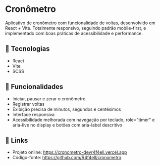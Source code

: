 # Cronômetro

Aplicativo de cronômetro com funcionalidade de voltas, desenvolvido em React + Vite. Totalmente responsivo, seguindo padrão mobile-first, e implementado com boas práticas de acessibilidade e performance.

## 🔧 Tecnologias
- React
- Vite
- SCSS

## 🚀 Funcionalidades
- Iniciar, pausar e zerar o cronômetro
- Registrar voltas
- Exibição precisa de minutos, segundos e centésimos
- Interface responsiva
- Acessibilidade melhorada com navegação por teclado, role="timer" e aria-live no display e botões com aria-label descritivo

## 🔗 Links
- Projeto online: https://cronometro-devr4f4ell.vercel.app
- Código-fonte: https://github.com/R4f4ell/cronometro
